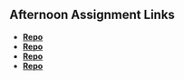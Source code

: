## Afternoon Assignment Links

* **[Repo](https://github.com/EwanStubblefield-Allen/Game-Night)**
* **[Repo](https://github.com/EwanStubblefield-Allen/Vendr)**
* **[Repo](https://github.com/EwanStubblefield-Allen/Gregslist)**
* **[Repo](https://github.com/EwanStubblefield-Allen/Fruit-Salad)**
